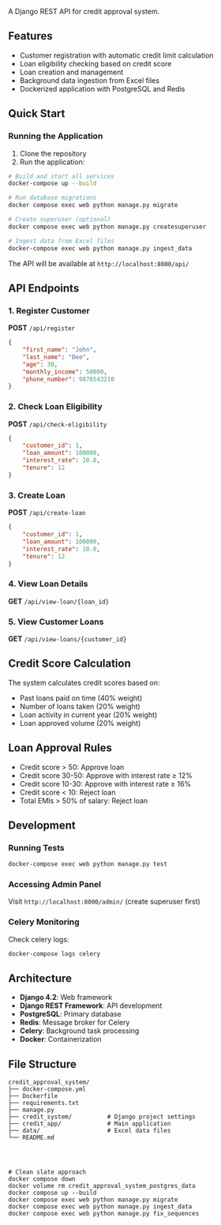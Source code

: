 A Django REST API for credit approval system.

## Features

- Customer registration with automatic credit limit calculation
- Loan eligibility checking based on credit score
- Loan creation and management
- Background data ingestion from Excel files
- Dockerized application with PostgreSQL and Redis

## Quick Start

### Running the Application

1. Clone the repository
2. Run the application:

```bash
# Build and start all services
docker-compose up --build

# Run database migrations
docker compose exec web python manage.py migrate

# Create superuser (optional)
docker compose exec web python manage.py createsuperuser

# Ingest data from Excel files
docker-compose exec web python manage.py ingest_data
```

The API will be available at `http://localhost:8000/api/`

## API Endpoints

### 1. Register Customer
**POST** `/api/register`

```json
{
    "first_name": "John",
    "last_name": "Doe",
    "age": 30,
    "monthly_income": 50000,
    "phone_number": 9876543210
}
```

### 2. Check Loan Eligibility
**POST** `/api/check-eligibility`

```json
{
    "customer_id": 1,
    "loan_amount": 100000,
    "interest_rate": 10.0,
    "tenure": 12
}
```

### 3. Create Loan
**POST** `/api/create-loan`

```json
{
    "customer_id": 1,
    "loan_amount": 100000,
    "interest_rate": 10.0,
    "tenure": 12
}
```

### 4. View Loan Details
**GET** `/api/view-loan/{loan_id}`

### 5. View Customer Loans
**GET** `/api/view-loans/{customer_id}`

## Credit Score Calculation

The system calculates credit scores based on:
- Past loans paid on time (40% weight)
- Number of loans taken (20% weight)
- Loan activity in current year (20% weight)
- Loan approved volume (20% weight)

## Loan Approval Rules

- Credit score > 50: Approve loan
- Credit score 30-50: Approve with interest rate ≥ 12%
- Credit score 10-30: Approve with interest rate ≥ 16%
- Credit score < 10: Reject loan
- Total EMIs > 50% of salary: Reject loan

## Development

### Running Tests
```bash
docker-compose exec web python manage.py test
```

### Accessing Admin Panel
Visit `http://localhost:8000/admin/` (create superuser first)

### Celery Monitoring
Check celery logs:
```bash
docker-compose logs celery
```

## Architecture

- **Django 4.2**: Web framework
- **Django REST Framework**: API development
- **PostgreSQL**: Primary database
- **Redis**: Message broker for Celery
- **Celery**: Background task processing
- **Docker**: Containerization

## File Structure
```
credit_approval_system/
├── docker-compose.yml
├── Dockerfile
├── requirements.txt
├── manage.py
├── credit_system/          # Django project settings
├── credit_app/             # Main application
├── data/                   # Excel data files
└── README.md




# Clean slate approach
docker compose down
docker volume rm credit_approval_system_postgres_data
docker compose up --build
docker compose exec web python manage.py migrate
docker compose exec web python manage.py ingest_data
docker compose exec web python manage.py fix_sequences